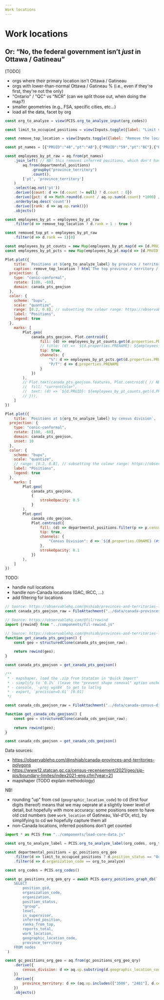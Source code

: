 ```yaml
---
Work locations
---
```


# Work locations
## Or: “No, the federal government isn’t _just_ in Ottawa / Gatineau”


[TODO]
- orgs where their primary location isn't Ottawa / Gatineau
- orgs with lower-than-normal Ottawa / Gatineau % (i.e., even if they're first, they're not the only)
- "Ontario" / "QC" vs "NCR" (can we split those out, when doing the map?)
- smaller geometries (e.g., FSA, specific cities, etc...)
- load all the data, facet by org

```js
const org_to_analyze = view(PCIS.org_to_analyze_input(org_codes))
```

```js
const limit_to_occupied_positions = view(Inputs.toggle({label: "Limit visualizations and statistics to occupied positions", value: false}))
```

```js
const remove_top_location = view(Inputs.toggle({label: "Remove the location with the highest # of positions (to make the rest more visible)", value: false}))
```

```js
const pt_names = [{"PRUID":"48","pt":"AB"},{"PRUID":"59","pt":"BC"},{"PRUID":"47","pt":"SK"},{"PRUID":"46","pt":"MB"},{"PRUID":"35","pt":"ON"},{"PRUID":"24","pt":"QC"},{"PRUID":"13","pt":"NB"},{"PRUID":"12","pt":"NS"},{"PRUID":"11","pt":"PE"},{"PRUID":"10","pt":"NL"},{"PRUID":"60","pt":"YT"},{"PRUID":"61","pt":"NT"},{"PRUID":"62","pt":"NU"},{"PRUID":"NCR","pt":"NCR"}]

const employees_by_pt_raw = aq.from(pt_names)
	.join_left( // NB! this removes inferred positions, which don't have a work location
		aq.from(departmental_positions)
			.groupby("province_territory")
			.count(),
		['pt', 'province_territory']
	)
	.select(aq.not('pt'))
	.derive({count: d => (d.count != null) ? d.count : 0})
	.derive({pct: d => Math.round(d.count / aq.op.sum(d.count) *1000) / 10})
	.orderby(aq.desc('count'))
	.derive({rank: d => aq.op.rank()})
	.objects()

const employees_by_pt = employees_by_pt_raw
	.filter(d => remove_top_location ? d.rank > 1 : true )

const removed_top_pt = employees_by_pt_raw
	.filter(d => d.rank == 1)[0]

const employees_by_pt_counts = new Map(employees_by_pt.map(d => [d.PRUID, d.count]))
const employees_by_pt_pcts = new Map(employees_by_pt.map(d => [d.PRUID, d.pct]))
```

```js
Plot.plot({
	title: `Positions at ${org_to_analyze_label} by province / territory / region`,
	caption: remove_top_location ? html`The top province / territory / region, ${removed_top_pt.province_territory}, is not shown in this map due to the “Remove top location” toggle at the start of the report. It has ${removed_top_pt.count.toLocaleString()} (${removed_top_pt.pct}%) of the positions at ${org_to_analyze_label}. Percentages in the map reflect the percentage of <em>total</em> positions at the department.` : '',
  projection: {
    type: "conic-conformal",
    rotate: [100, -60],
    domain: canada_pts_geojson
  },
  color: {
	scheme: "bupu",
	scale: "quantize",
	range: [0.2, 0.8], // subsetting the colour range: https://observablehq.com/plot/features/scales#color-scale-options
    label: "Positions",
    legend: true
  },
	marks: [
		Plot.geo(
			canada_pts_geojson, Plot.centroid({
				fill: (d) => employees_by_pt_counts.get(d.properties.PRUID),
				// title: (d) => `${d.properties.PRENAME}: ${employees_by_pt_counts.get(d.properties.PRUID).toLocaleString()} (${employees_by_pt_pcts.get(d.properties.PRUID)}%)`,
				tip: true,
				channels: {
					"%": d => employees_by_pt_pcts.get(d.properties.PRUID),
					"P/T": d => d.properties.PRENAME
				}
			})
		),
		// Plot.text(canada_pts_geojson.features, Plot.centroid({ // NB! we have to surface the `.features` property for this to work
		// 	fill: "currentColor",
		// 	text: (d) => `${d.PRUID}: ${employees_by_pt_counts.get(d.PRUID).toLocaleString()} (${employees_by_pt_pcts.get(d.PRUID)}%)`
		// })),
	]
})
```

```js
Plot.plot({
	title: `Positions at ${org_to_analyze_label} by census division`,
  projection: {
    type: "conic-conformal",
    rotate: [100, -60],
    domain: canada_pts_geojson,
	inset: 10
  },
  color: {
	scheme: "bupu",
	scale: "quantize",
	// range: [0.2, 0.8], // subsetting the colour range: https://observablehq.com/plot/features/scales#color-scale-options
    label: "Positions",
    legend: true
  },
	marks: [
		Plot.geo(
			canada_pts_geojson,
			{
				strokeOpacity: 0.5
			}
		),
		Plot.geo(
			canada_cds_geojson,
			Plot.centroid({
				fill: (d) => departmental_positions.filter(p => p.census_division == d.properties.CDUID).length,
				tip: true,
				channels: {
					"Census Division": d => `${d.properties.CDNAME} (#${d.properties.CDUID})`
				},
				strokeOpacity: 0.1
			})
		),
	]
})
```

TODO:
- handle null locations
- handle non-Canada locations (GAC, IRCC, ...)
- add filtering for locations


```js
// Source: https://observablehq.com/@nshiab/provinces-and-territories-labels
const canada_pts_geojson_raw = FileAttachment("../data/canada-provinces-territories.json").json()
```

```js
// Source: https://observablehq.com/@fil/rewind
import {rewind} from "../components/fil-rewind.js"
```

```js
// Source: https://observablehq.com/@nshiab/provinces-and-territories-labels
function get_canada_pts_geojson() {
	const geo = structuredClone(canada_pts_geojson_raw);
	
	return rewind(geo);
}

const canada_pts_geojson = get_canada_pts_geojson()
```

```js
/**
 * - mapshaper, load the .zip from StatsCan in "Quick Import"
 * - simplify to `0.1%` (leave the "prevent shape removal" option unchecked)
 * - console, `-proj wgs84` to get to latlng
 * - export, `precision=0.01` [0.01]
 */

const canada_cds_geojson_raw = FileAttachment("../data/canada-census-divisions.json").json()
```

```js
function get_canada_cds_geojson() {
	const geo = structuredClone(canada_cds_geojson_raw);
	
	return rewind(geo);
}

const canada_cds_geojson = get_canada_cds_geojson()
```

Data sources:
- https://observablehq.com/@nshiab/canada-provinces-and-territories-polygons
- https://www12.statcan.gc.ca/census-recensement/2021/geo/sip-pis/boundary-limites/index2021-eng.cfm?year=21
- mapshaper (TODO explain methodology)

NB!
- rounding "up" from csd (`geographic_location_code`) to cd (first four digits thereof) means that we may oeprate at a slightly lower level of detail, but hopefully with more accuracy: some positions seem to have old csd numbers (see `work_location` of Gatineau, Val-d'Or, etc), by simplifying to cd we hopefully capture them all
- non-Canada locations, inferred positions don't get counted

<!-- ## Generic -->

```js
import * as PCIS from "../components/load-core-data.js"
```

```js
const org_to_analyze_label = PCIS.org_to_analyze_label(org_codes, org_to_analyze)
```

```js
const departmental_positions = gc_positions_org_geo
	.filter(d => limit_to_occupied_positions ? d.position_status == "Occupied" : true)
	.filter(d => d.organization_code == org_to_analyze)
```

```js
const org_codes = PCIS.org_codes()
```

```js
const gc_positions_org_geo_qry = await PCIS.query_positions_graph_db(`
	SELECT
		position_gid,
		organization_code,
		organization,
		position_status,
		"group",
		level,
		is_supervisor,
		inferred_position,
		ranks_from_top,
		reports_total,
		work_location,
		geographic_location_code,
		province_territory
	FROM nodes
`)

const gc_positions_org_geo = aq.from(gc_positions_org_geo_qry)
	.derive({
		census_division: d => aq.op.substring(d.geographic_location_code, 0, 4)
	})
	.derive({
		province_territory: d => (aq.op.includes(["3506", "2481"], d.census_division)) ? "NCR" : d.province_territory
	})
	.objects()
```
